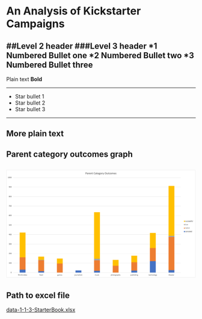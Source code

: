 # An Analysis of Kickstarter Campaigns
##Level 2 header
###Level 3 header
*1 Numbered Bullet one
*2 Numbered Bullet two
*3 Numbered Bullet three
---
Plain text
**Bold**

---
* Star bullet 1
* Star bullet 2
* Star bullet 3
---
More plain text
---
Parent category outcomes graph
---
![parentcategoryoutcomes.png](/ParentCategoryOutcomes.png)
---
Path to excel file
---
[data-1-1-3-StarterBook.xlsx](/data-1-1-3-StarterBook.xlsx)
